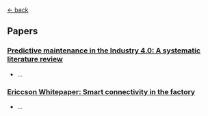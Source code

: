 [<- back](./README.md)

## Papers

### [Predictive maintenance in the Industry 4.0: A systematic literature review](https://www.sciencedirect.com/science/article/pii/S0360835220305787)

- ...

### [Ericcson Whitepaper: Smart connectivity in the factory](https://www.ericsson.com/49828a/assets/local/internet-of-things/industry-4.0/docs/3049-amb-ericsson.pdf)

- ...